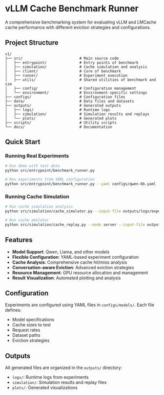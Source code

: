# vLLM Cache Benchmark Runner

A comprehensive benchmarking system for evaluating vLLM and LMCache cache performance with different eviction strategies and configurations.

## Project Structure

```
v1/
├── src/                          # Main source code
│   ├── entrypoint/               # Entry points of benchmark
│   ├── simulation/               # Cache simulation and analysis
│   ├── client/                   # Core of benchmark
│   ├── runner/                   # Experiment execution
│   ├── utils/                    # Shared utilities of benchmark and sim
│   ├── config/                   # Configuration management
│   └── environment/              # Environment-specific settings
├── configs/                      # Configuration files
├── data/                         # Data files and datasets
├── outputs/                      # Generated outputs
│   ├── logs/                     # Runtime logs
│   ├── simulation/               # Simulation results and replays
│   └── plots/                    # Generated plots
├── scripts/                      # Utility scripts
└── docs/                         # Documentation
```

## Quick Start

### Running Real Experiments

```bash
# Run demo with test data
python src/entrypoint/benchmark_runner.py
```

```bash
# Run experiments from YAML configuration
python src/entrypoint/benchmark_runner.py --yaml configs/qwen-8b.yaml --gpus 8
```

### Running Cache Simulation

```bash
# Run cache simulation analysis
python src/simulation/cache_simulator.py --input-file outputs/logs/experiments/qwen-8b_2025-08-12/server_64.0gb_0.9rps_29_5am_6am.log --eviction-policy lru > outputs/simulation/sim_lru.log 2>&1
```

```bash
# Run cache emulator
python src/simulation/cache_replay.py --mode server --input-file outputs/logs/experiments/qwen-8b_2025-08-12/server_64.0gb_0.9rps_29_5am_6am.log --eviction-policy lru > outputs/simulation/emu_lru.log 2>&1
```

## Features

- **Model Support**: Qwen, Llama, and other models
- **Flexible Configuration**: YAML-based experiment configuration
- **Cache Analysis**: Comprehensive cache hit/miss analysis
- **Conversation-aware Eviction**: Advanced eviction strategies
- **Resource Management**: GPU resource allocation and management
- **Result Visualization**: Automated plotting and analysis

## Configuration

Experiments are configured using YAML files in `configs/models/`. Each file defines:
- Model specifications
- Cache sizes to test
- Request rates
- Dataset paths
- Eviction strategies

## Outputs

All generated files are organized in the `outputs/` directory:
- `logs/`: Runtime logs from experiments
- `simulation/`: Simulation results and replay files
- `plots/`: Generated visualizations
